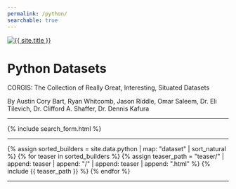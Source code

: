 ```yaml
---
permalink: /python/
searchable: true
---
```


<script>
let searcher = lunr(function() {
    this.field('name', 10);
    this.field('tags', 100);
    this.field('body');
    this.field('description'); 
    this.ref('name');
});
</script>

<a href="{{ '/' | relative_url }}" class="site-logo" rel="home" title="{{ site.title }}">
    <img src="{{ site.logo | relative_url }}" class="site-logo-img animated fadeInDown" alt="{{ site.title }}">
</a>

# Python Datasets

<p class='lead'>CORGIS: The Collection of Really Great, Interesting, Situated Datasets</p>

<span class='text-muted'>By Austin Cory Bart, Ryan Whitcomb, Jason Riddle, Omar Saleem, Dr. Eli Tilevich, Dr. Clifford A. Shaffer, Dr. Dennis Kafura</span>

<hr>

{% include search_form.html %}

<hr>

<div class="row">
{% assign sorted_builders = site.data.python | map: "dataset" | sort_natural %}
{% for teaser in sorted_builders %}
{% assign teaser_path =  "teaser/" | append: teaser | append: "/" | append: teaser | append: ".html" %}
{% include {{ teaser_path }} %}
{% endfor %}
</div>

<hr>